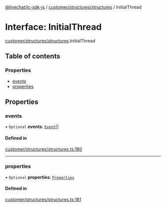 [@livechat/lc-sdk-js](../README.md) / [customer/structures/structures](../modules/customer_structures_structures.md) / InitialThread

# Interface: InitialThread

[customer/structures/structures](../modules/customer_structures_structures.md).InitialThread

## Table of contents

### Properties

- [events](customer_structures_structures.InitialThread.md#events)
- [properties](customer_structures_structures.InitialThread.md#properties)

## Properties

### events

• `Optional` **events**: [`Event`](../modules/customer_structures_events.md#event)[]

#### Defined in

[customer/structures/structures.ts:180](https://github.com/livechat/lc-sdk-js/blob/10347df/src/customer/structures/structures.ts#L180)

___

### properties

• `Optional` **properties**: [`Properties`](customer_structures_structures.Properties.md)

#### Defined in

[customer/structures/structures.ts:181](https://github.com/livechat/lc-sdk-js/blob/10347df/src/customer/structures/structures.ts#L181)
